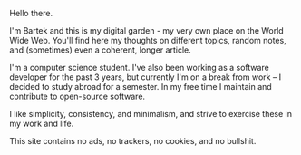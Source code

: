 Hello there.

I'm Bartek and this is my digital garden - my very own place on the World Wide
Web. You'll find here my thoughts on different topics, random notes, and
(sometimes) even a coherent, longer article.

I'm a computer science student. I've also been working as a software developer
for the past 3 years, but currently I'm on a break from work – I decided to
study abroad for a semester. In my free time I maintain and contribute to
open-source software.

I like simplicity, consistency, and minimalism, and strive to exercise these in
my work and life.

This site contains no ads, no trackers, no cookies, and no bullshit.
